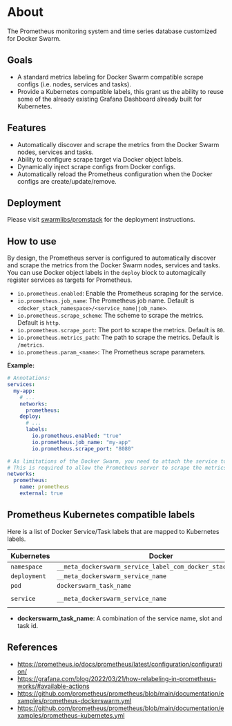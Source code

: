 # About

The Prometheus monitoring system and time series database customized for Docker Swarm.

## Goals

- A standard metrics labeling for Docker Swarm compatible scrape configs (i.e. nodes, services and tasks).
- Provide a Kubernetes compatible labels, this grant us the ability to reuse some of the already existing Grafana Dashboard already built for Kubernetes.

## Features

- Automatically discover and scrape the metrics from the Docker Swarm nodes, services and tasks.
- Ability to configure scrape target via Docker object labels.
- Dynamically inject scrape configs from Docker configs.
- Automatically reload the Prometheus configuration when the Docker configs are create/update/remove.

## Deployment

Please visit [swarmlibs/promstack](https://github.com/swarmlibs/promstack) for the deployment instructions.

## How to use

By design, the Prometheus server is configured to automatically discover and scrape the metrics from the Docker Swarm nodes, services and tasks.
You can use Docker object labels in the `deploy` block to automagically register services as targets for Prometheus.

- `io.prometheus.enabled`: Enable the Prometheus scraping for the service.
- `io.prometheus.job_name`: The Prometheus job name. Default is `<docker_stack_namespace>/<service_name|job_name>`.
- `io.prometheus.scrape_scheme`: The scheme to scrape the metrics. Default is `http`.
- `io.prometheus.scrape_port`: The port to scrape the metrics. Default is `80`.
- `io.prometheus.metrics_path`: The path to scrape the metrics. Default is `/metrics`.
- `io.prometheus.param_<name>`: The Prometheus scrape parameters.

**Example:**

```yaml
# Annotations:
services:
  my-app:
    # ...
    networks:
      prometheus:
    deploy:
      # ...
      labels:
        io.prometheus.enabled: "true"
        io.prometheus.job_name: "my-app"
        io.prometheus.scrape_port: "8080"

# As limitations of the Docker Swarm, you need to attach the service to the prometheus network.
# This is required to allow the Prometheus server to scrape the metrics.
networks:
  prometheus:
    name: prometheus
    external: true
```

## Prometheus Kubernetes compatible labels

Here is a list of Docker Service/Task labels that are mapped to Kubernetes labels.

| Kubernetes   | Docker                                                        | Scrape config                  |
| ------------ | ------------------------------------------------------------- | ------------------------------ |
| `namespace`  | `__meta_dockerswarm_service_label_com_docker_stack_namespace` |                                |
| `deployment` | `__meta_dockerswarm_service_name`                             |                                |
| `pod`        | `dockerswarm_task_name`                                       | `promstack/tasks`              |
| `service`    | `__meta_dockerswarm_service_name`                             | `promstack/services-endpoints` |

* **dockerswarm_task_name**: A combination of the service name, slot and task id.

## References

- https://prometheus.io/docs/prometheus/latest/configuration/configuration/
- https://grafana.com/blog/2022/03/21/how-relabeling-in-prometheus-works/#available-actions
- https://github.com/prometheus/prometheus/blob/main/documentation/examples/prometheus-dockerswarm.yml
- https://github.com/prometheus/prometheus/blob/main/documentation/examples/prometheus-kubernetes.yml
